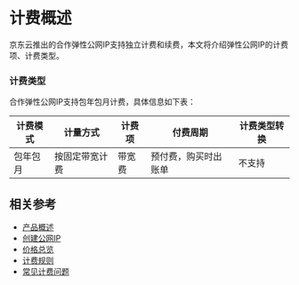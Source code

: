# 计费概述

京东云推出的合作弹性公网IP支持独立计费和续费，本文将介绍弹性公网IP的计费项、计费类型。


### 计费类型

合作弹性公网IP支持包年包月计费，具体信息如下表：

|计费模式|计量方式|计费项|付费周期|计费类型转换|  
|--- |---|----|---|---|
|包年包月|按固定带宽计费|带宽费|预付费，购买时出账单|不支持|



## 相关参考

- [产品概述](../Introduction/Product-Overview.md)
- [创建公网IP](../Operation-Guide/Elastic-IP-Management/Create-Elastic-IP.md)
- [价格总览](Price-Overview.md)
- [计费规则](Billing-Rules.md)
- [常见计费问题](Bill-FAQ.md)
